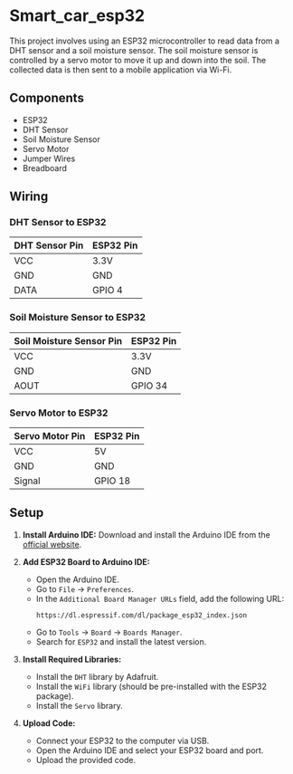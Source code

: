 # Smart_car_esp32

This project involves using an ESP32 microcontroller to read data from a DHT sensor and a soil moisture sensor. The soil moisture sensor is controlled by a servo motor to move it up and down into the soil. The collected data is then sent to a mobile application via Wi-Fi.

## Components

- ESP32
- DHT Sensor
- Soil Moisture Sensor
- Servo Motor
- Jumper Wires
- Breadboard

## Wiring

### DHT Sensor to ESP32

| DHT Sensor Pin   | ESP32 Pin  |
|------------------|------------|
| VCC              | 3.3V       |
| GND              | GND        |
| DATA             | GPIO 4     |

### Soil Moisture Sensor to ESP32

| Soil Moisture Sensor Pin | ESP32 Pin  |
|--------------------------|------------|
| VCC                      | 3.3V       |
| GND                      | GND        |
| AOUT                     | GPIO 34    |

### Servo Motor to ESP32

| Servo Motor Pin | ESP32 Pin  |
|-----------------|------------|
| VCC             | 5V         |
| GND             | GND        |
| Signal          | GPIO 18    |

## Setup

1. **Install Arduino IDE:**
   Download and install the Arduino IDE from the [official website](https://www.arduino.cc/en/software).

2. **Add ESP32 Board to Arduino IDE:**
   - Open the Arduino IDE.
   - Go to `File` -> `Preferences`.
   - In the `Additional Board Manager URLs` field, add the following URL:
     ```
     https://dl.espressif.com/dl/package_esp32_index.json
     ```
   - Go to `Tools` -> `Board` -> `Boards Manager`.
   - Search for `ESP32` and install the latest version.

3. **Install Required Libraries:**
   - Install the `DHT` library by Adafruit.
   - Install the `WiFi` library (should be pre-installed with the ESP32 package).
   - Install the `Servo` library.

4. **Upload Code:**
   - Connect your ESP32 to the computer via USB.
   - Open the Arduino IDE and select your ESP32 board and port.
   - Upload the provided code.
